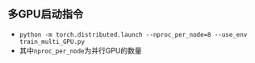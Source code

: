 ## 多GPU启动指令

- ```python -m torch.distributed.launch --nproc_per_node=8 --use_env train_multi_GPU.py```
- 其中```nproc_per_node```为并行GPU的数量